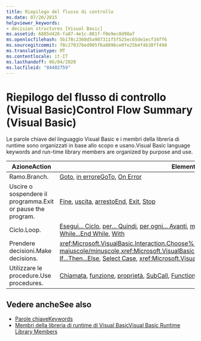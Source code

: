 ```yaml
---
title: Riepilogo del flusso di controllo
ms.date: 07/20/2015
helpviewer_keywords:
- decision structures [Visual Basic]
ms.assetid: 6885d426-fa87-4e1c-881f-f0e9ec8d98af
ms.openlocfilehash: 5b178c2360d5a987311f5f525ec65de1ecf34ff6
ms.sourcegitcommit: f8c270376ed905f6a8896ce0fe25b4f4b38ff498
ms.translationtype: MT
ms.contentlocale: it-IT
ms.lasthandoff: 06/04/2020
ms.locfileid: "84402759"
---
```

# <a name="control-flow-summary-visual-basic"></a><span data-ttu-id="5b801-102">Riepilogo del flusso di controllo (Visual Basic)</span><span class="sxs-lookup"><span data-stu-id="5b801-102">Control Flow Summary (Visual Basic)</span></span>
<span data-ttu-id="5b801-103">Le parole chiave del linguaggio Visual Basic e i membri della libreria di runtime sono organizzati in base allo scopo e usano.</span><span class="sxs-lookup"><span data-stu-id="5b801-103">Visual Basic language keywords and run-time library members are organized by purpose and use.</span></span>  
  
|<span data-ttu-id="5b801-104">Azione</span><span class="sxs-lookup"><span data-stu-id="5b801-104">Action</span></span>|<span data-ttu-id="5b801-105">Elemento di linguaggio</span><span class="sxs-lookup"><span data-stu-id="5b801-105">Language element</span></span>|  
|------------|----------------------|  
|<span data-ttu-id="5b801-106">Ramo.</span><span class="sxs-lookup"><span data-stu-id="5b801-106">Branch.</span></span>|<span data-ttu-id="5b801-107">[Goto](../statements/goto-statement.md), [in errore](../statements/on-error-statement.md)</span><span class="sxs-lookup"><span data-stu-id="5b801-107">[GoTo](../statements/goto-statement.md), [On Error](../statements/on-error-statement.md)</span></span>|  
|<span data-ttu-id="5b801-108">Uscire o sospendere il programma.</span><span class="sxs-lookup"><span data-stu-id="5b801-108">Exit or pause the program.</span></span>|<span data-ttu-id="5b801-109">[Fine](../statements/end-statement.md), [uscita](../statements/exit-statement.md), [arresto](../statements/stop-statement.md)</span><span class="sxs-lookup"><span data-stu-id="5b801-109">[End](../statements/end-statement.md), [Exit](../statements/exit-statement.md), [Stop](../statements/stop-statement.md)</span></span>|  
|<span data-ttu-id="5b801-110">Ciclo.</span><span class="sxs-lookup"><span data-stu-id="5b801-110">Loop.</span></span>|<span data-ttu-id="5b801-111">[Esegui... Ciclo](../statements/do-loop-statement.md), [per... Quindi](../statements/for-next-statement.md), [per ogni... Avanti](../statements/for-each-next-statement.md), [mentre... Termina mentre](../statements/while-end-while-statement.md), [con](../statements/with-end-with-statement.md)</span><span class="sxs-lookup"><span data-stu-id="5b801-111">[Do...Loop](../statements/do-loop-statement.md), [For...Next](../statements/for-next-statement.md), [For Each...Next](../statements/for-each-next-statement.md), [While...End While](../statements/while-end-while-statement.md), [With](../statements/with-end-with-statement.md)</span></span>|  
|<span data-ttu-id="5b801-112">Prendere decisioni.</span><span class="sxs-lookup"><span data-stu-id="5b801-112">Make decisions.</span></span>|<span data-ttu-id="5b801-113"><xref:Microsoft.VisualBasic.Interaction.Choose%2A>, [Se... Quindi... Altrimenti](../statements/if-then-else-statement.md), [selezionare maiuscole/minuscole](../statements/select-case-statement.md),<xref:Microsoft.VisualBasic.Interaction.Switch%2A></span><span class="sxs-lookup"><span data-stu-id="5b801-113"><xref:Microsoft.VisualBasic.Interaction.Choose%2A>, [If...Then...Else](../statements/if-then-else-statement.md), [Select Case](../statements/select-case-statement.md), <xref:Microsoft.VisualBasic.Interaction.Switch%2A></span></span>|  
|<span data-ttu-id="5b801-114">Utilizzare le procedure.</span><span class="sxs-lookup"><span data-stu-id="5b801-114">Use procedures.</span></span>|<span data-ttu-id="5b801-115">[Chiamata](../statements/call-statement.md), [funzione](../statements/function-statement.md), [proprietà](../statements/property-statement.md), [Sub](../statements/sub-statement.md)</span><span class="sxs-lookup"><span data-stu-id="5b801-115">[Call](../statements/call-statement.md), [Function](../statements/function-statement.md), [Property](../statements/property-statement.md), [Sub](../statements/sub-statement.md)</span></span>|  
  
## <a name="see-also"></a><span data-ttu-id="5b801-116">Vedere anche</span><span class="sxs-lookup"><span data-stu-id="5b801-116">See also</span></span>

- [<span data-ttu-id="5b801-117">Parole chiave</span><span class="sxs-lookup"><span data-stu-id="5b801-117">Keywords</span></span>](index.md)
- [<span data-ttu-id="5b801-118">Membri della libreria di runtime di Visual Basic</span><span class="sxs-lookup"><span data-stu-id="5b801-118">Visual Basic Runtime Library Members</span></span>](../runtime-library-members.md)
